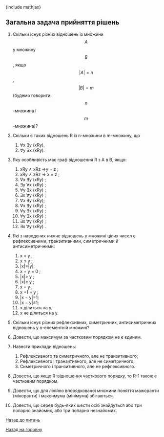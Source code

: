 <!-- 15.05 -->
{include mathjax}

## Загальна задача прийняття рішень

1. Скільки існує різних відношень із множини $$A$$ у множину $$B$$, якщо $$\vert A\vert = n$$, $$\vert B\vert = m$$ (будемо говорити: $$n$$-множина i $$m$$-множина)?

2. Скільки є таких відношень R із n-множини в m-множину, що
	1. ∀x ∃y (xRy),
	2. ∀y ∃x (xRy).

3. Яку особливість має граф відношення R з А в В, якщо:
	1. xRy ∧ xRz ⇒y = z ;
	2. xRy ∧ zRz ⇒ x = z ;
	3. ∀x ∃y (xRy) ;
	4. ∃y ∀x (xRy) ;
	5. ∀y ∃x (xRy) ;
	6. ∃x ∀y (xRy) ;
	7. ∀x ∃y (xRy);
	8. ∀x ∃y (xRy) ;
	9. ∀y ∃x (xRy) ;
	10. ∀y ∃x (xRy) ;
	11. ∃x ∀y (xRy) ;
	12. ∃x ∀y (xRy) .

4. Які з наведених нижче відношень у множині цілих чисел є рефлексивними, транзитивними, симетричними й антисиметричними:
	1. x < y ;
	2. x ≤ y ;
	3. |x|=|y|;
	4. x + y = 0 ;
	5. |x|> y ;
	6. |x|≥ y ;
	7. x = y ;
	8. x +1 = y ;
	9. |x − y|=1;
	10. |x − y|≤1;
	11. x ділиться на y;
	12. x не ділиться на y.

5. Скільки існує різних рефлексивних, симетричних, антисиметричних відношень у n-елементній множині?

6. Довести, що максимум за частковим порядком не є єдиним.

7. Навести приклади відношень:
	1. Рефлексивного та симетричного, але не транзитивного;
	2. Рефлексивного і транзитивного, але не симетричного;
	3. Симетричного і транзитивного, але не рефлексивного.

8. Довести, що якщо R-відношення часткового порядку, то R-1 також є частковим порядком.

9. Довести, що для лінійно впорядкованої множини поняття мажоранти (міноранти) і максимума (мінімума) збігаються.

10. Довести, що серед будь-яких шести осіб знайдуться або три попарно знайомих, або три попарно незнайомих.

[Назад до питань](README.md)

[Назад на головну](../README.md)